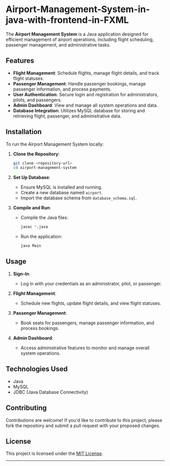 # Airport-Management-System-in-java-with-frontend-in-FXML

The **Airport Management System** is a Java application designed for efficient management of airport operations, including flight scheduling, passenger management, and administrative tasks.

## Features

- **Flight Management**: Schedule flights, manage flight details, and track flight statuses.
- **Passenger Management**: Handle passenger bookings, manage passenger information, and process payments.
- **User Authentication**: Secure login and registration for administrators, pilots, and passengers.
- **Admin Dashboard**: View and manage all system operations and data.
- **Database Integration**: Utilizes MySQL database for storing and retrieving flight, passenger, and administrative data.

## Installation

To run the Airport Management System locally:

1. **Clone the Repository**:
   ```bash
   git clone <repository-url>
   cd airport-management-system
   ```

2. **Set Up Database**:
   - Ensure MySQL is installed and running.
   - Create a new database named `airport`.
   - Import the database schema from `database_schema.sql`.

3. **Compile and Run**:
   - Compile the Java files:
     ```bash
     javac *.java
     ```
   - Run the application:
     ```bash
     java Main
     ```

## Usage

1. **Sign-In**:
   - Log in with your credentials as an administrator, pilot, or passenger.

2. **Flight Management**:
   - Schedule new flights, update flight details, and view flight statuses.

3. **Passenger Management**:
   - Book seats for passengers, manage passenger information, and process bookings.

4. **Admin Dashboard**:
   - Access administrative features to monitor and manage overall system operations.

## Technologies Used

- Java
- MySQL
- JDBC (Java Database Connectivity)

## Contributing

Contributions are welcome! If you'd like to contribute to this project, please fork the repository and submit a pull request with your proposed changes.

## License

This project is licensed under the [MIT License](LICENSE).

---
